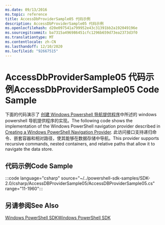 ```yaml
---
ms.date: 09/13/2016
ms.topic: reference
title: AccessDbProviderSample05 代码示例
description: AccessDbProviderSample05 代码示例
ms.openlocfilehash: d20e097541a799952e43c31391bb2a192049196e
ms.sourcegitcommit: ba7315a496986451cfc1296b659d73ea2373d3f0
ms.translationtype: MT
ms.contentlocale: zh-CN
ms.lasthandoff: 12/10/2020
ms.locfileid: "92667515"
---
```

# <a name="accessdbprovidersample05-code-sample"></a><span data-ttu-id="2d455-103">AccessDbProviderSample05 代码示例</span><span class="sxs-lookup"><span data-stu-id="2d455-103">AccessDbProviderSample05 Code Sample</span></span>

<span data-ttu-id="2d455-104">下面的代码演示了 [创建 Windows Powershell 导航提供程序](./creating-a-windows-powershell-navigation-provider.md)中所述的 windows powershell 导航提供程序的实现。</span><span class="sxs-lookup"><span data-stu-id="2d455-104">The following code shows the implementation of the Windows PowerShell navigation provider described in [Creating a Windows PowerShell Navigation Provider](./creating-a-windows-powershell-navigation-provider.md).</span></span>
<span data-ttu-id="2d455-105">此访问接口支持递归命令、嵌套容器和相对路径，使其能够在数据存储中导航。</span><span class="sxs-lookup"><span data-stu-id="2d455-105">This provider supports recursive commands, nested containers, and relative paths that allow it to navigate the data store.</span></span>

## <a name="code-sample"></a><span data-ttu-id="2d455-106">代码示例</span><span class="sxs-lookup"><span data-stu-id="2d455-106">Code Sample</span></span>

:::code language="csharp" source="~/../powershell-sdk-samples/SDK-2.0/csharp/AccessDBProviderSample05/AccessDBProviderSample05.cs" range="11-1960":::

## <a name="see-also"></a><span data-ttu-id="2d455-107">另请参阅</span><span class="sxs-lookup"><span data-stu-id="2d455-107">See Also</span></span>

[<span data-ttu-id="2d455-108">Windows PowerShell SDK</span><span class="sxs-lookup"><span data-stu-id="2d455-108">Windows PowerShell SDK</span></span>](../windows-powershell-reference.md)
